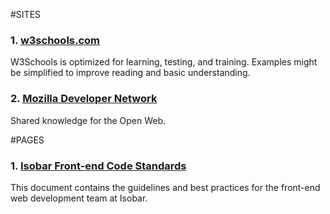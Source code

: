 #SITES
### 1. [w3schools.com](http://www.w3schools.com/html/default.asp)

W3Schools is optimized for learning, testing, and training. Examples might be simplified to improve reading and basic understanding. 
### 2. [Mozilla Developer Network](https://developer.mozilla.org/en-US/)

Shared knowledge for the Open Web.

#PAGES

### 1. [Isobar Front-end Code Standards](http://isobar-idev.github.io/code-standards/#introduction_goals)

This document contains the guidelines and best practices for the front-end web development team at Isobar.
